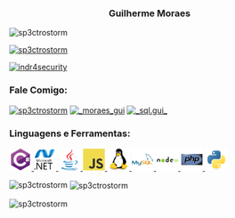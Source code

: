 <h3 align="center">Guilherme Moraes</h3>

<p align="left"> <img src="https://komarev.com/ghpvc/?username=sp3ctrostorm&label=Profile%20views&color=0e75b6&style=flat" alt="sp3ctrostorm" /> </p>

<p align="left"> <a href="https://github.com/ryo-ma/github-profile-trophy"><img src="https://github-profile-trophy.vercel.app/?username=sp3ctrostorm" alt="sp3ctrostorm" /></a> </p>

<p align="left"> <a href="https://twitter.com/indr4security" target="blank"><img src="https://img.shields.io/twitter/follow/indr4security?logo=twitter&style=for-the-badge" alt="indr4security" /></a> </p>


<h3 align="left">Fale Comigo:</h3>
<p align="left">
<a href="https://dev.to/sp3ctrostorm" target="blank"><img align="center" src="https://raw.githubusercontent.com/rahuldkjain/github-profile-readme-generator/master/src/images/icons/Social/devto.svg" alt="sp3ctrostorm" height="30" width="40" /></a>
<a href="https://twitter.com/indr4security" target="blank"><img align="center" src="https://raw.githubusercontent.com/rahuldkjain/github-profile-readme-generator/master/src/images/icons/Social/twitter.svg" alt="_moraes_gui" height="30" width="40" /></a>
<a href="https://instagram.com/_sql.gui_" target="blank"><img align="center" src="https://raw.githubusercontent.com/rahuldkjain/github-profile-readme-generator/master/src/images/icons/Social/instagram.svg" alt="_sql.gui_" height="30" width="40" /></a>
</p>

<h3 align="left">Linguagens e Ferramentas:</h3>
<p align="left"> <a href="https://www.w3schools.com/cs/" target="_blank" rel="noreferrer"> <img src="https://raw.githubusercontent.com/devicons/devicon/master/icons/csharp/csharp-original.svg" alt="csharp" width="40" height="40"/> </a> <a href="https://dotnet.microsoft.com/" target="_blank" rel="noreferrer"> <img src="https://raw.githubusercontent.com/devicons/devicon/master/icons/dot-net/dot-net-original-wordmark.svg" alt="dotnet" width="40" height="40"/> </a> <a href="https://www.java.com" target="_blank" rel="noreferrer"> <img src="https://raw.githubusercontent.com/devicons/devicon/master/icons/java/java-original.svg" alt="java" width="40" height="40"/> </a> <a href="https://developer.mozilla.org/en-US/docs/Web/JavaScript" target="_blank" rel="noreferrer"> <img src="https://raw.githubusercontent.com/devicons/devicon/master/icons/javascript/javascript-original.svg" alt="javascript" width="40" height="40"/> </a> <a href="https://www.linux.org/" target="_blank" rel="noreferrer"> <img src="https://raw.githubusercontent.com/devicons/devicon/master/icons/linux/linux-original.svg" alt="linux" width="40" height="40"/> </a> <a href="https://www.mysql.com/" target="_blank" rel="noreferrer"> <img src="https://raw.githubusercontent.com/devicons/devicon/master/icons/mysql/mysql-original-wordmark.svg" alt="mysql" width="40" height="40"/> </a> <a href="https://nodejs.org" target="_blank" rel="noreferrer"> <img src="https://raw.githubusercontent.com/devicons/devicon/master/icons/nodejs/nodejs-original-wordmark.svg" alt="nodejs" width="40" height="40"/> </a> <a href="https://www.php.net" target="_blank" rel="noreferrer"> <img src="https://raw.githubusercontent.com/devicons/devicon/master/icons/php/php-original.svg" alt="php" width="40" height="40"/> </a> <a href="https://www.python.org" target="_blank" rel="noreferrer"> <img src="https://raw.githubusercontent.com/devicons/devicon/master/icons/python/python-original.svg" alt="python" width="40" height="40"/> </a> </p>

<p><img align="left" src="https://github-readme-stats.vercel.app/api/top-langs?username='><a>a&show_icons=true&locale=en&layout=compact" alt="sp3ctrostorm" /></p>

<p>&nbsp;<img align="center" src="https://github-readme-stats.vercel.app/api?username=sp3ctrostorm&show_icons=true&locale=en" alt="sp3ctrostorm" /></p>

<p><img align="center" src="https://github-readme-streak-stats.herokuapp.com/?user=sp3ctrostorm&" alt="sp3ctrostorm" /></p>
